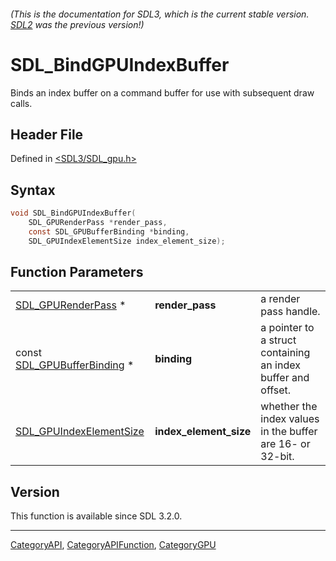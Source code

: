 ###### (This is the documentation for SDL3, which is the current stable version. [SDL2](https://wiki.libsdl.org/SDL2/) was the previous version!)
# SDL_BindGPUIndexBuffer

Binds an index buffer on a command buffer for use with subsequent draw calls.

## Header File

Defined in [<SDL3/SDL_gpu.h>](https://github.com/libsdl-org/SDL/blob/main/include/SDL3/SDL_gpu.h)

## Syntax

```c
void SDL_BindGPUIndexBuffer(
    SDL_GPURenderPass *render_pass,
    const SDL_GPUBufferBinding *binding,
    SDL_GPUIndexElementSize index_element_size);
```

## Function Parameters

|                                                      |                        |                                                              |
| ---------------------------------------------------- | ---------------------- | ------------------------------------------------------------ |
| [SDL_GPURenderPass](SDL_GPURenderPass) *             | **render_pass**        | a render pass handle.                                        |
| const [SDL_GPUBufferBinding](SDL_GPUBufferBinding) * | **binding**            | a pointer to a struct containing an index buffer and offset. |
| [SDL_GPUIndexElementSize](SDL_GPUIndexElementSize)   | **index_element_size** | whether the index values in the buffer are 16- or 32-bit.    |

## Version

This function is available since SDL 3.2.0.

----
[CategoryAPI](CategoryAPI), [CategoryAPIFunction](CategoryAPIFunction), [CategoryGPU](CategoryGPU)

